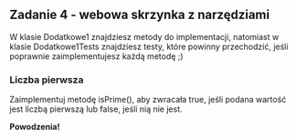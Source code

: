 ## Zadanie 4 - webowa skrzynka z narzędziami

W klasie Dodatkowe1 znajdziesz metody do implementacji, natomiast w klasie Dodatkowe1Tests znajdziesz testy, które powinny przechodzić, jeśli poprawnie zaimplementujesz każdą metodę ;)

### Liczba pierwsza
Zaimplementuj metodę isPrime(), aby zwracała true, jeśli podana wartość jest liczbą pierwszą lub false, jeśli nią nie jest.



**Powodzenia!**
